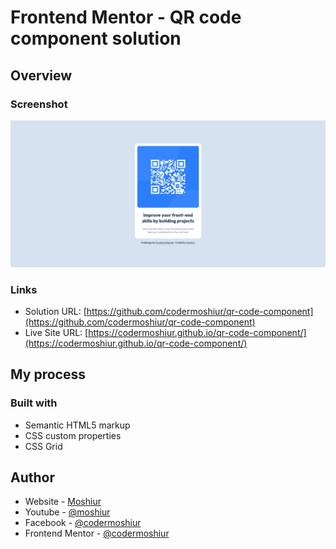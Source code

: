 # Frontend Mentor - QR code component solution

## Overview

### Screenshot

![](./design/desktop-design.png)

### Links

- Solution URL: [https://github.com/codermoshiur/qr-code-component](https://github.com/codermoshiur/qr-code-component)
- Live Site URL: [https://codermoshiur.github.io/qr-code-component/](https://codermoshiur.github.io/qr-code-component/)

## My process

### Built with

- Semantic HTML5 markup
- CSS custom properties
- CSS Grid

## Author

- Website - [Moshiur](https://codersfoundation.com)
- Youtube - [@moshiur](https://www.youtube.com/moshiur)
- Facebook - [@codermoshiur](https://www.facebook.com/codermoshiur)
- Frontend Mentor - [@codermoshiur](https://www.frontendmentor.io/profile/codermoshiur)
